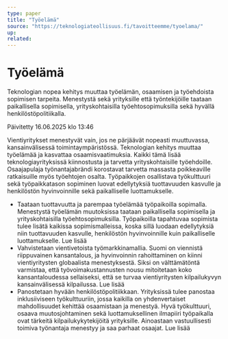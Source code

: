 ```yaml
---
type: paper
title: "Työelämä"
source: "https://teknologiateollisuus.fi/tavoitteemme/tyoelama/"
up:
related:
---
```


# Työelämä

Teknologian nopea kehitys muuttaa työelämän, osaamisen ja työehdoista sopimisen tarpeita. Menestystä sekä yrityksille että työntekijöille taataan paikallisella sopimisella, yrityskohtaisilla työehtosopimuksilla sekä hyvällä henkilöstöpolitiikalla.

Päivitetty 16.06.2025 klo 13:46

Vientiyritykset menestyvät vain, jos ne pärjäävät nopeasti muuttuvassa, kansainvälisessä toimintaympäristössä. Teknologian kehitys muuttaa työelämää ja kasvattaa osaamisvaatimuksia. Kaikki tämä lisää teknologiayrityksissä kiinnostusta ja tarvetta yrityskohtaisille työehdoille. Osaajapulaja työnantajabrändi korostavat tarvetta massasta poikkeaville ratkaisuille myös työehtojen osalta. Työpaikkojen osallistava työkulttuuri sekä työpaikkatason sopiminen luovat edellytyksiä tuottavuuden kasvulle ja henkilöstön hyvinvoinnille sekä paikalliselle luottamukselle.

- Taataan tuottavuutta ja parempaa työelämää työpaikoilla sopimalla. Menestystä työelämän muutoksissa taataan paikallisella sopimisella ja yrityskohtaisilla työehtosopimuksilla. Työpaikoilla tapahtuvaa sopimista tulee lisätä kaikissa sopimismalleissa, koska sillä luodaan edellytyksiä niin tuottavuuden kasvulle, henkilöstön hyvinvoinnille kuin paikalliselle luottamukselle. Lue lisää
- Vahvistetaan vientivetoista työmarkkinamallia. Suomi on viennistä riippuvainen kansantalous, ja hyvinvoinnin rahoittaminen on kiinni vientiyritysten globaalista menestyksestä. Siksi on välttämätöntä varmistaa, että työvoimakustannusten nousu mitoitetaan koko kansantaloudessa sellaiseksi, että se turvaa vientiyritysten kilpailukyvyn kansainvälisessä kilpailussa. Lue lisää
- Panostetaan hyvään henkilöstöpolitiikkaan. Yrityksissä tulee panostaa inklusiiviseen työkulttuuriin, jossa kaikilla on yhdenvertaiset mahdollisuudet kehittää osaamistaan ja menestyä. Hyvä työkulttuuri, osaava muutosjohtaminen sekä luottamuksellinen ilmapiiri työpaikalla ovat tärkeitä kilpailukykytekijöitä yrityksille. Ainoastaan vastuullisesti toimiva työnantaja menestyy ja saa parhaat osaajat. Lue lisää